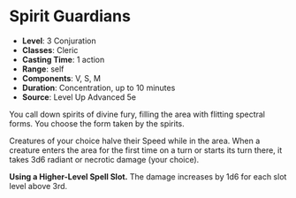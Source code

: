 # Spirit Guardians

- **Level**: 3 Conjuration
- **Classes**: Cleric
- **Casting Time**: 1 action
- **Range**: self
- **Components**: V, S, M
- **Duration**: Concentration, up to 10 minutes
- **Source**: Level Up Advanced 5e

You call down spirits of divine fury, filling the area with flitting spectral forms. You choose the form taken by the spirits.

Creatures of your choice halve their Speed while in the area. When a creature enters the area for the first time on a turn or starts its turn there, it takes 3d6 radiant or necrotic damage (your choice).

**Using a Higher-Level Spell Slot.** The damage increases by 1d6 for each slot level above 3rd.
